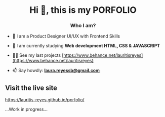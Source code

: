 <h1 align="center">Hi 👋, this is my PORFOLIO</h1>
<h3 align="center">Who I am?</h3>


- 🔭 I am a Product Designer UI/UX with Frontend Skills

- 🌱 I am currently studying **Web development HTML, CSS & JAVASCRIPT**

- 👨‍💻 See my last projects [https://www.behance.net/lauritisreyes](https://www.behance.net/lauritisreyes)

- 📫 Say howdly: **laura.reyessb@gmail.com**


 ##  Visit the live site
 https://lauritis-reyes.github.io/porfolio/
 
 
  ...Work in progress...
 


